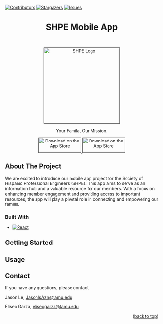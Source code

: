<a name="readme-top"></a>

[![Contributors][contributors-shield]][contributors-url]
[![Stargazers][stars-shield]][stars-url]
[![Issues][issues-shield]][issues-url]

<h1 align="center"> SHPE Mobile App</h1> <br>
<p align="center">
  <a href="">
    <img alt="SHPE Logo" title="SHPE" src="https://shpe.engr.ucr.edu/sites/default/files/styles/form_preview/public/SHPE_logo_IconOnly_FullColor-RGB_0.png?itok=_YzN6NAC" width="250">
  </a>
</p>

<p align="center">
  Your Famila, Our Mission.
</p>

<p align="center">
  <a href="">
    <img alt="Download on the App Store" title="App Store" src="https://assets.stickpng.com/images/5a902db97f96951c82922874.png" width="140" height="50">
  </a>
  <a href="">
    <img alt="Download on the App Store" title="Play Store" src="https://cdn.freebiesupply.com/logos/large/2x/google-play-badge-logo-png-transparent.png" width="140" height="50">
  </a>
</p>

## About The Project

We are excited to introduce our mobile app project for the Society of Hispanic Professional Engineers (SHPE). This app aims to serve as an information hub and a valuable resource for our members. With a focus on enhancing member engagement and providing access to important resources, the app will play a pivotal role in connecting and empowering our familia.

### Built With

- [![React][React.js]][React-url]

## Getting Started

## Usage

## Contact

If you have any questions, please contact

Jason Le, JasonIsAzn@tamu.edu

Eliseo Garza, eliseogarza@tamu.edu

<p align="right">(<a href="#readme-top">back to top</a>)</p>

[contributors-shield]: https://img.shields.io/github/contributors/github_username/repo_name.svg?style=for-the-badge
[contributors-url]: https://github.com/TAMUSHPE/MobileApp/graphs/contributors
[stars-shield]: https://img.shields.io/github/stars/github_username/repo_name.svg?style=for-the-badge
[stars-url]: https://github.com/TAMUSHPE/MobileApp/stargazers
[issues-shield]: https://img.shields.io/github/issues/github_username/repo_name.svg?style=for-the-badge
[issues-url]: https://github.com/TAMUSHPE/MobileApp/issues
[linkedin-shield]: https://img.shields.io/badge/-LinkedIn-black.svg?style=for-the-badge&logo=linkedin&colorB=555
[linkedin-url]: https://linkedin.com/in/linkedin_username
[product-screenshot]: images/screenshot.png
[Next.js]: https://img.shields.io/badge/next.js-000000?style=for-the-badge&logo=nextdotjs&logoColor=white
[Next-url]: https://nextjs.org/
[React.js]: https://img.shields.io/badge/React-20232A?style=for-the-badge&logo=react&logoColor=61DAFB
[React-url]: https://reactjs.org/
[Vue.js]: https://img.shields.io/badge/Vue.js-35495E?style=for-the-badge&logo=vuedotjs&logoColor=4FC08D
[Vue-url]: https://vuejs.org/
[Angular.io]: https://img.shields.io/badge/Angular-DD0031?style=for-the-badge&logo=angular&logoColor=white
[Angular-url]: https://angular.io/
[Svelte.dev]: https://img.shields.io/badge/Svelte-4A4A55?style=for-the-badge&logo=svelte&logoColor=FF3E00
[Svelte-url]: https://svelte.dev/
[Laravel.com]: https://img.shields.io/badge/Laravel-FF2D20?style=for-the-badge&logo=laravel&logoColor=white
[Laravel-url]: https://laravel.com
[Bootstrap.com]: https://img.shields.io/badge/Bootstrap-563D7C?style=for-the-badge&logo=bootstrap&logoColor=white
[Bootstrap-url]: https://getbootstrap.com
[JQuery.com]: https://img.shields.io/badge/jQuery-0769AD?style=for-the-badge&logo=jquery&logoColor=white
[JQuery-url]: https://jquery.com
